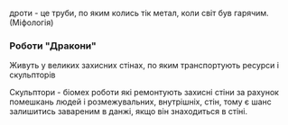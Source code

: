 дроти - це труби, по яким колись тік метал, коли світ був гарячим.(Міфологія)

### Роботи "Дракони"

Живуть у великих захисних стінах, по яким транспортують ресурси і скульпторів

Скульптори - біомех роботи які ремонтують захисні стіни за рахунок помешкань людей і розмежувальних, внутрішніх, стін, тому є шанс залишитись завареним в данжі, якщо він знаходиться в стіні.